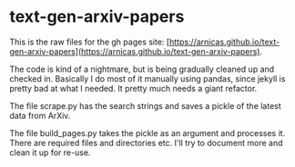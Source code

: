 # text-gen-arxiv-papers

This is the raw files for the gh pages site: [https://arnicas.github.io/text-gen-arxiv-papers](https://arnicas.github.io/text-gen-arxiv-papers).

The code is kind of a nightmare, but is being gradually cleaned up and checked in.  Basically I do most of it manually using pandas, since jekyll is pretty bad at what I needed. It pretty much needs a giant refactor.

The file scrape.py has the search strings and saves a pickle of the latest data from ArXiv.

The file build_pages.py takes the pickle as an argument and processes it. There are required files and directories etc. I'll try to document more and clean it up for re-use.



